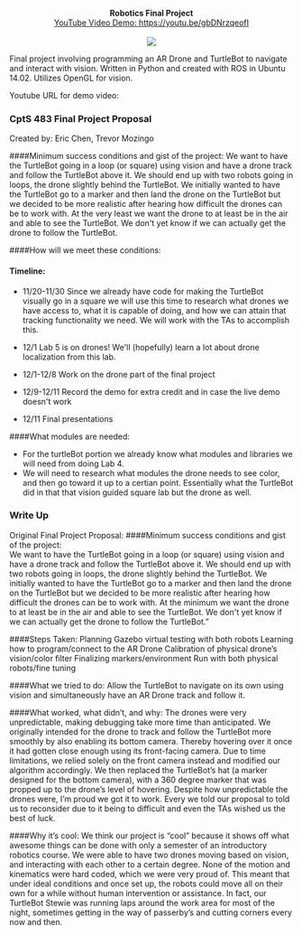 <p align="center">
  <b>Robotics Final Project</b><br>
  <a href="#">YouTube Video Demo: https://youtu.be/gbDNrzqeofI</a>
  <br><br>
  <img src="https://media.giphy.com/media/13HgwGsXF0aiGY/giphy.gif">
</p>

Final project involving programming an AR Drone and TurtleBot to navigate and interact with vision. Written in Python and created with ROS in Ubuntu 14.02. Utilizes OpenGL for vision.

Youtube URL for demo video: 

### CptS 483 Final Project Proposal #################################################
Created by: Eric Chen, Trevor Mozingo

####Minimum success conditions and gist of the project: 
We want to have the TurtleBot going in a loop (or square) using vision and have a drone track and follow the TurtleBot above it. We should end up with two robots going in loops, the drone slightly behind the TurtleBot. We initially wanted to have the TurtleBot go to a marker and then land the drone on the TurtleBot but we decided to be more realistic after hearing how difficult the drones can be to work with. At the very least we want the drone to at least be in the air and able to see the TurtleBot. We don't yet know if we can actually get the drone to follow the TurtleBot. 

####How will we meet these conditions:
####    Timeline:

* 11/20-11/30 Since we already have code for making the TurtleBot visually go in a square we will use this time to research what drones we have access to, what it is capable of doing, and how we can attain that tracking functionality we need. We will work with the TAs to accomplish this.

* 12/1 Lab 5 is on drones! We'll (hopefully) learn a lot about drone localization from this lab.

* 12/1-12/8 Work on the drone part of the final project

* 12/9-12/11 Record the demo for extra credit and in case the live demo doesn't work

* 12/11 Final presentations

####What modules are needed:
* For the turtleBot portion we already know what modules and libraries we will need from doing Lab 4.
* We will need to research what modules the drone needs to see color, and then go toward it up to a certian point. Essentially what the TurtleBot did in that that vision guided square lab but the drone as well.  

### Write Up

Original Final Project Proposal:
####Minimum success conditions and gist of the project:  
We want to have the TurtleBot going in a loop (or square) using vision and have a drone track and follow the TurtleBot above it. We should end up with two robots going in loops, the drone slightly behind the TurtleBot. We initially wanted to have the TurtleBot go to a marker and then land the drone on the TurtleBot but we decided to be more realistic after hearing how difficult the drones can be to work with. At the minimum we want the drone to at least be in the air and able to see the TurtleBot. We don't yet know if we can actually get the drone to follow the TurtleBot.”

####Steps Taken:
Planning
Gazebo virtual testing with both robots
Learning how to program/connect to the AR Drone
Calibration of physical drone’s vision/color filter
Finalizing markers/environment
Run with both physical robots/fine tuning

####What we tried to do: 
Allow the TurtleBot to navigate on its own using vision and simultaneously have an AR Drone track and follow it.

####What worked, what didn’t, and why: 
The drones were very unpredictable, making debugging take more time than anticipated. We originally intended for the drone to track and follow the TurtleBot more smoothly by also enabling its bottom camera. Thereby hovering over it once it had gotten close enough using its front-facing camera. Due to time limitations, we relied solely on the front camera instead and modified our algorithm accordingly. We then replaced the TurtleBot’s  hat  (a marker designed for the bottom camera), with a 360 degree marker that was propped up to the drone’s level of hovering. Despite how unpredictable the drones were, I’m proud we got it to work. Every we told our proposal to told us to reconsider due to it being to difficult and even the TAs wished us the best of luck. 

####Why it’s cool:
We think our project is “cool” because it shows off what awesome things can be done with only a semester of an introductory robotics course. We were able to have two drones moving based on vision, and interacting with each other to a certain degree. None of the motion and kinematics were hard coded, which we were very proud of. This meant that under ideal conditions and once set up, the robots could move all on their own for a while without human intervention or assistance. In fact, our TurtleBot Stewie was running laps around the work area for most of the night, sometimes getting in the way of passerby’s and cutting corners every now and then.
